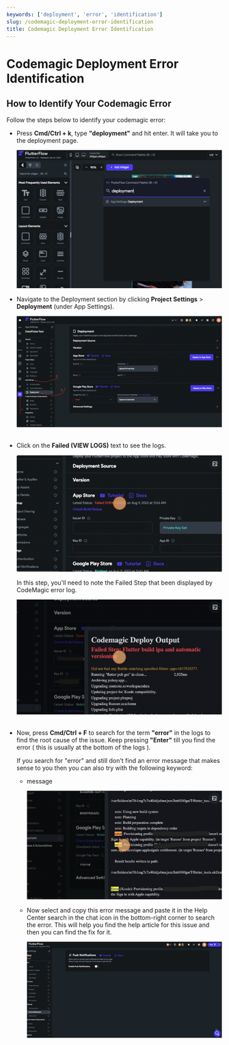 ```yaml
---
keywords: ['deployment', 'error', 'identification']
slug: /codemagic-deployment-error-identification
title: Codemagic Deployment Error Identification
---
```

# Codemagic Deployment Error Identification

## How to Identify Your Codemagic Error

Follow the steps below to identify your codemagic error:

- Press **Cmd/Ctrl + k**, type **"deployment"** and hit enter. It will take you to the deployment page.​

  ![](../assets/20250430121346608131.png)

- Navigate to the Deployment section by clicking **Project Settings** &gt; **Deployment** (under App Settings).​

  ![](../assets/20250430121346890273.png)
​

- Click on the **Failed (VIEW LOGS)** text to see the logs. ​

  ![](../assets/20250430121347217644.png)
  
  In this step, you'll need to note the Failed Step that been displayed by CodeMagic error log. ​

  ![](../assets/20250430121347593094.png)
​

- Now, press **Cmd/Ctrl + F** to search for the term **"error"** in the logs to find the root cause of the issue. Keep pressing **"Enter"** till you find the error ( this is usually at the bottom of the logs ).

  If you search for "error" and still don't find an error message that makes sense to you then you can also try with the following keyword:
    - message

      ![](../assets/20250430121347925706.png)

    - Now select and copy this error message and paste it in the Help Center search in the chat icon in the bottom-right corner to search the error. This will help you find the help article for this issue and then you can find the fix for it. 

      ![](../assets/20250430121348293622.gif)